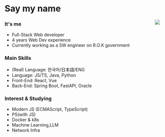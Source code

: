 # Say my name 

<a align="right" href="https://solved.ac/profile/million_theater"><img align="right" src="http://mazassumnida.wtf/api/v2/generate_badge?boj=million_theater"></a>
   
### It's me
* Full-Stack Web developer
* 4 years Web Dev experience
* Currently working as a SW engineer on R.O.K government

### Main Skills

* (Real) Language: 한국어/日本語/ENG 
* Language: JS/TS, Java, Python
* Front-End: React, Vue
* Back-End: Spring Boot, FastAPI, Oracle

### Interest & Studying
* Modern JS (ECMAScript, TypeScript)
* PS(with JS)
* Docker & k8s
* Machine Learning,LLM
* Network Infra
